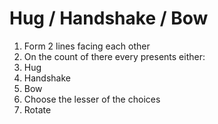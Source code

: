 # Hug / Handshake / Bow

1. Form 2 lines facing each other
1. On the count of there every presents either:
  1. Hug
  1. Handshake
  1. Bow
1. Choose the lesser of the choices
1. Rotate
